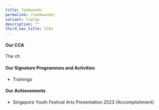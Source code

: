```yaml
---
title: Taekwondo
permalink: /taekwondo/
variant: tiptap
description: ""
third_nav_title: CCAs
---
```

<h4><strong>Our  CCA</strong></h4>
<p>The ch</p>
<h4><strong>Our Signature Programmes and Activities</strong></h4>
<ul data-tight="true" class="tight">
<li>
<p>Trainings</p>
</li>
</ul>
<h4><strong>Our Achievements</strong></h4>
<ul data-tight="true" class="tight">
<li>
<p>Singapore Youth Festival Arts Presentation 2023 (Accomplishment)</p>
</li>
</ul>
<p></p>